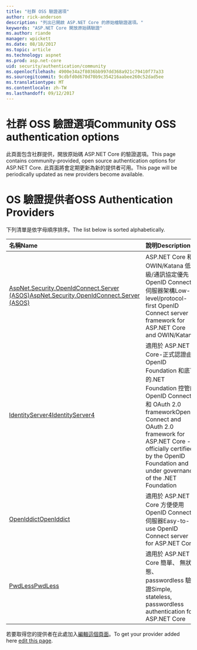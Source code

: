 ```yaml
---
title: "社群 OSS 驗證選項"
author: rick-anderson
description: "列出已開啟 ASP.NET Core 的原始檔驗證選項。"
keywords: "ASP.NET Core 開放原始碼驗證"
ms.author: riande
manager: wpickett
ms.date: 08/18/2017
ms.topic: article
ms.technology: aspnet
ms.prod: asp.net-core
uid: security/authentication/community
ms.openlocfilehash: 4900e34a2f8036bb997dd368a921c79410f77a33
ms.sourcegitcommit: 9cdbfd0d670d70b9c354216aabee260c52dad5ee
ms.translationtype: MT
ms.contentlocale: zh-TW
ms.lasthandoff: 09/12/2017
---
```

# <a name="community-oss-authentication-options"></a><span data-ttu-id="cf49d-104">社群 OSS 驗證選項</span><span class="sxs-lookup"><span data-stu-id="cf49d-104">Community OSS authentication options</span></span>

<span data-ttu-id="cf49d-105">此頁面包含社群提供，開放原始碼 ASP.NET Core 的驗證選項。</span><span class="sxs-lookup"><span data-stu-id="cf49d-105">This page contains community-provided, open source authentication options for ASP.NET Core.</span></span> <span data-ttu-id="cf49d-106">此頁面將會定期更新為新的提供者可用。</span><span class="sxs-lookup"><span data-stu-id="cf49d-106">This page will be periodically updated as new providers become available.</span></span>

# <a name="oss-authentication-providers"></a><span data-ttu-id="cf49d-107">OS 驗證提供者</span><span class="sxs-lookup"><span data-stu-id="cf49d-107">OSS Authentication Providers</span></span>

<span data-ttu-id="cf49d-108">下列清單是依字母順序排序。</span><span class="sxs-lookup"><span data-stu-id="cf49d-108">The list below is sorted alphabetically.</span></span>

| <span data-ttu-id="cf49d-109">名稱</span><span class="sxs-lookup"><span data-stu-id="cf49d-109">Name</span></span> | <span data-ttu-id="cf49d-110">說明</span><span class="sxs-lookup"><span data-stu-id="cf49d-110">Description</span></span> |
|:--------------|:------------------|
| [<span data-ttu-id="cf49d-111">AspNet.Security.OpenIdConnect.Server (ASOS)</span><span class="sxs-lookup"><span data-stu-id="cf49d-111">AspNet.Security.OpenIdConnect.Server (ASOS)</span></span>](https://github.com/aspnet-contrib/AspNet.Security.OpenIdConnect.Server) | <span data-ttu-id="cf49d-112">ASP.NET Core 和 OWIN/Katana 低-級/通訊協定優先 OpenID Connect 伺服器架構</span><span class="sxs-lookup"><span data-stu-id="cf49d-112">Low-level/protocol-first OpenID Connect server framework for ASP.NET Core and OWIN/Katana</span></span> |
| [<span data-ttu-id="cf49d-113">IdentityServer4</span><span class="sxs-lookup"><span data-stu-id="cf49d-113">IdentityServer4</span></span>](https://identityserver.io/) | <span data-ttu-id="cf49d-114">適用於 ASP.NET Core-正式認證由 OpenID Foundation 和底下的.NET Foundation 控管的 OpenID Connect 和 OAuth 2.0 framework</span><span class="sxs-lookup"><span data-stu-id="cf49d-114">OpenID Connect and OAuth 2.0 framework for ASP.NET Core - officially certified by the OpenID Foundation and under governance of the .NET Foundation</span></span> |
| [<span data-ttu-id="cf49d-115">OpenIddict</span><span class="sxs-lookup"><span data-stu-id="cf49d-115">OpenIddict</span></span>](https://github.com/openiddict/openiddict-core) | <span data-ttu-id="cf49d-116">適用於 ASP.NET Core 方便使用 OpenID Connect 伺服器</span><span class="sxs-lookup"><span data-stu-id="cf49d-116">Easy-to-use OpenID Connect server for ASP.NET Core</span></span>  |
| [<span data-ttu-id="cf49d-117">PwdLess</span><span class="sxs-lookup"><span data-stu-id="cf49d-117">PwdLess</span></span>](https://github.com/pwdless/pwdless) | <span data-ttu-id="cf49d-118">適用於 ASP.NET Core 簡單、 無狀態、 passwordless 驗證</span><span class="sxs-lookup"><span data-stu-id="cf49d-118">Simple, stateless, passwordless authentication for ASP.NET Core</span></span>  |

<span data-ttu-id="cf49d-119">若要取得您的提供者在此處加入[編輯這個頁面](https://github.com/login?return_to=https%3A%2F%2Fgithub.com%2Faspnet%2FDocs%2Fedit%2Fmaster%2Faspnetcore%2Fsecurity%2Fauthentication%2Fcommunity.md)。</span><span class="sxs-lookup"><span data-stu-id="cf49d-119">To get your provider added here [edit this page](https://github.com/login?return_to=https%3A%2F%2Fgithub.com%2Faspnet%2FDocs%2Fedit%2Fmaster%2Faspnetcore%2Fsecurity%2Fauthentication%2Fcommunity.md).</span></span>
